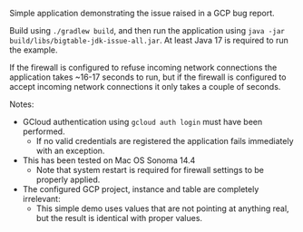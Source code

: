 Simple application demonstrating the issue raised in a GCP bug report.

Build using `./gradlew build`, and then run the application using `java -jar build/libs/bigtable-jdk-issue-all.jar`.
At least Java 17 is required to run the example.

If the firewall is configured to refuse incoming network connections the application takes ~16-17 seconds to run, 
but if the firewall is configured to accept incoming network connections it only takes a couple of seconds.

Notes:
* GCloud authentication using `gcloud auth login` must have been performed.
  * If no valid credentials are registered the application fails immediately with an exception.
* This has been tested on Mac OS Sonoma 14.4
  * Note that system restart is required for firewall settings to be properly applied.
* The configured GCP project, instance and table are completely irrelevant:
  * This simple demo uses values that are not pointing at anything real, but the result is identical with proper values.
